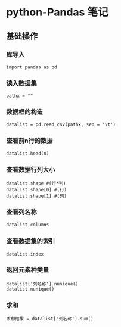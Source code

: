 #  python-Pandas 笔记

## 基础操作

### 库导入

```+ python
import pandas as pd
```

### 读入数据集

```+python
pathx = ""
```

### 数据框的构造

```+ python
datalist = pd.read_csv(pathx, sep = '\t')
```

### 查看前n行的数据

```+ python
datalist.head(n)
```

### 查看数据行列大小

```+ python
datalist.shape #(行*列)
datalist.shape[0] #(行)
datalist.shape[1] #(列)
```

### 查看列名称

```python
datalist.columns
```

###  查看数据集的索引

```+ python
datalist.index
```

### 返回元素种类量

```+python
datalist['列名称'].nunique()
datalist.nunique()
```

### 求和

```+ python
求和结果 = datalist['列名称'].sum()
```





